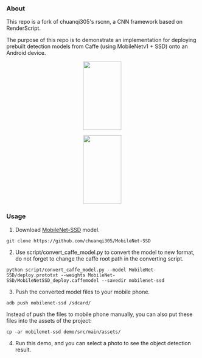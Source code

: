 ### About
This repo is a fork of chuanqi305's rscnn, a CNN framework based on RenderScript. 

The purpose of this repo is to demonstrate an implementation for deploying prebuilt detection models from Caffe (using MobileNetv1 + SSD) onto an Android device.

<p align="center">
<img width="100" height="180"  src="https://github.com/gWOLF3/rscnn/images/Screenshot_20190404-201919.jpg">
</p>

<p align="center">
<img width="100" height="180"  src="https://github.com/gWOLF3/rscnn/images/Screenshot_20190404-202225.jpg">
</p>

### Usage
1. Download [MobileNet-SSD](https://github.com/chuanqi305/MobileNet-SSD) model.
```
git clone https://github.com/chuanqi305/MobileNet-SSD
```
2. Use script/convert_caffe_model.py to convert the model to new format, do not forget to change the caffe root path in the converting script.
```
python script/convert_caffe_model.py --model MobileNet-SSD/deploy.prototxt --weights MobileNet-SSD/MobileNetSSD_deploy.caffemodel --savedir mobilenet-ssd
```
3. Push the converted model files to your mobile phone.
```
adb push mobilenet-ssd /sdcard/
```
Instead of push the files to mobile phone manually, you can also put these files into the assets of the project:
```
cp -ar mobilenet-ssd demo/src/main/assets/
```
4. Run this demo, and you can select a photo to see the object detection result.

